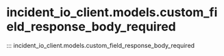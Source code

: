 # incident_io_client.models.custom_field_response_body_required

::: incident_io_client.models.custom_field_response_body_required